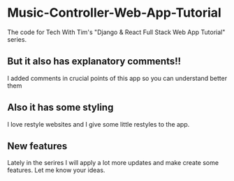 # Music-Controller-Web-App-Tutorial
The code for Tech With Tim's "Django & React Full Stack Web App Tutorial" series.

## But it also has explanatory comments!!
I added comments in crucial points of this app so you can understand better them

## Also it has some styling
I love restyle websites and I give some little restyles to the app.

## New features
Lately in the serires I will apply a lot more updates and make create some features. Let me know your ideas.
